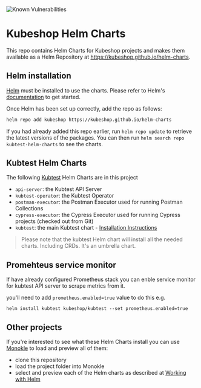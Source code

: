 ![Known Vulnerabilities](https://snyk.io/test/github/kubeshop/helm-charts/badge.svg)

# Kubeshop Helm Charts

This repo contains Helm Charts for Kubeshop projects and makes them available as a 
Helm Repository at https://kubeshop.github.io/helm-charts.

## Helm installation

[Helm](https://helm.sh) must be installed to use the charts.  Please refer to
Helm's [documentation](https://helm.sh/docs) to get started.

Once Helm has been set up correctly, add the repo as follows:

```sh
helm repo add kubeshop https://kubeshop.github.io/helm-charts
```

If you had already added this repo earlier, run `helm repo update` to retrieve
the latest versions of the packages.  You can then run `helm search repo
kubtest-helm-charts` to see the charts.

## Kubtest Helm Charts

The following [Kubtest](https://github.com/kubeshop/kubtest/) Helm Charts are in this project
 
- `api-server`: the Kubtest API Server
- `kubtest-operator`: the Kubtest Operator
- `postman-executor`: the Postman Executor used for running Postman Collections
- `cypress-executor`: the Cypress Executor used for running Cypress projects (checked out from Git)
- `kubtest`: the main Kubtest chart - [Installation Instructions](https://kubeshop.github.io/kubtest/installing/#manual-kubtest-helm-charts-installation)

> Please note that the kubtest Helm chart will install all the needed charts. Including CRDs. It's an umbrella chart.

## Promehteus service monitor 

If have already configured Prometheus stack you can enble service monitor 
for kubtest API server to scrape metrics from it. 

you'll need to add `prometheus.enabled=true` value to do this e.g. 

```
helm install kubtest kubeshop/kubtest --set prometheus.enabled=true
```

## Other projects

If you're interested to see what these Helm Charts install you can use [Monokle](https://github.com/kubeshop/monokle) to 
load and preview all of them:
- clone this repository 
- load the project folder into Monokle
- select and preview each of the Helm charts as described at [Working with Helm](https://kubeshop.github.io/monokle/helm/)

